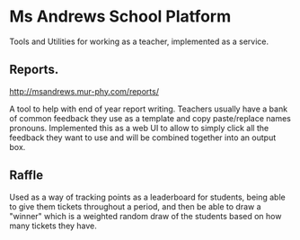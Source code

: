 # Ms Andrews School Platform

Tools and Utilities for working as a teacher, implemented as a service.

## Reports.

http://msandrews.mur-phy.com/reports/

A tool to help with end of year report writing. Teachers usually have a bank of common feedback they use as a template and copy paste/replace names pronouns. Implemented this as a web UI to allow to simply click all the feedback they want to use and will be combined together into an output box.

## Raffle

Used as a way of tracking points as a leaderboard for students, being able to give them tickets throughout a period, and then be able to draw a "winner" which is a weighted random draw of the students based on how many tickets they have.
